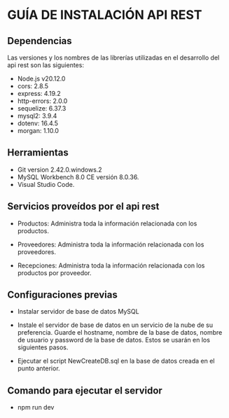 # GUÍA DE INSTALACIÓN API REST

## Dependencias 

Las versiones y los nombres de las librerías utilizadas en el desarrollo del api rest son las siguientes:

* Node.js v20.12.0   
* cors: 2.8.5  
* express: 4.19.2   
* http-errors: 2.0.0   
* sequelize: 6.37.3  
* mysql2: 3.9.4  
* dotenv: 16.4.5    
* morgan: 1.10.0  

     
## Herramientas 

* Git version 2.42.0.windows.2 
* MySQL Workbench 8.0 CE versión 8.0.36. 
* Visual Studio Code. 


## Servicios proveídos por el api rest

* Productos:    Administra toda la información relacionada con los productos.

* Proveedores:  Administra toda la información relacionada con los proveedores.

* Recepciones:  Administra toda la información relacionada con los productos por proveedor.


## Configuraciones previas

* Instalar servidor de base de datos MySQL

* Instale el servidor de base de datos en un servicio de la nube de su preferencia. Guarde el hostname, nombre de la base de datos, nombre de usuario y password de la base de datos. Estos se usarán en los siguientes pasos.	    

* Ejecutar el script NewCreateDB.sql en la base de datos creada en el punto anterior. 

## Comando para ejecutar el servidor

* npm run dev


